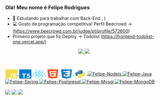 ### Olá! Meu nome é Felipe Rodrigues 
- 🔭 Estudando para trabalhar com Back-End ; )
- 💻 Gosto de programação competitiva! Perfil Beecrowd -> (https://www.beecrowd.com.br/judge/pt/profile/572600)
- Primeiro projeto que fiz Deploy -> Todolist (https://frontend-todolist-one.vercel.app/)

<div align="center">
  <a href="https://github.com/feliperodsdev">
  <img height="180em" src="https://github-readme-stats.vercel.app/api?username=feliperodsdev&show_icons=true&theme=dark&include_all_commits=true&count_private=true"/>
  <img height="180em" src="https://github-readme-stats.vercel.app/api/top-langs/?username=feliperodsdev&layout=compact&langs_count=7&theme=dark"/>
    </div>
  
  ## 
  
  <div style="display: inline_block"><br>
  <img align="center" alt="Felipe-Js" height="30" width="40" src="https://raw.githubusercontent.com/devicons/devicon/master/icons/javascript/javascript-plain.svg">
  <img align="center" alt="Felipe-Ts" height="30" width="40" src="https://raw.githubusercontent.com/devicons/devicon/master/icons/typescript/typescript-plain.svg">
  <img align="center" alt="Felipe-React" height="30" width="40" src="https://raw.githubusercontent.com/devicons/devicon/master/icons/react/react-original.svg">
  <img align="center" alt="Felipe-HTML" height="30" width="40" src="https://raw.githubusercontent.com/devicons/devicon/master/icons/html5/html5-original.svg">
  <img align="center" alt="Felipe-CSS" height="30" width="40" src="https://raw.githubusercontent.com/devicons/devicon/master/icons/css3/css3-original.svg">
  <img align="center" alt="Felipe-Python" height="30" width="40" src="https://raw.githubusercontent.com/devicons/devicon/master/icons/python/python-original.svg">
  <img align="center" alt="Felipe-Nodejs" height="30" width="40" src="https://cdn.jsdelivr.net/gh/devicons/devicon/icons/nodejs/nodejs-original.svg" />
  <img align="center" alt="Felipe-Java" height="40" width="60" src="https://cdn.jsdelivr.net/gh/devicons/devicon/icons/java/java-original-wordmark.svg" />
  <img align="center" alt="Felipe-Spring" height="30" width="40" src="https://cdn.jsdelivr.net/gh/devicons/devicon/icons/spring/spring-original.svg" />
    <img align="center" alt="Felipe-Postgresql" height="30" width="40" src="https://cdn.jsdelivr.net/gh/devicons/devicon/icons/postgresql/postgresql-original.svg">
        <img align="center" alt="Felipe-Mysql" height="50" width="60" src="https://cdn.jsdelivr.net/gh/devicons/devicon/icons/mysql/mysql-original-wordmark.svg">
            <img align="center" alt="Felipe-MongoDB" height="50" width="60" src="https://cdn.jsdelivr.net/gh/devicons/devicon/icons/mongodb/mongodb-original-wordmark.svg">
    <br>
</div>
  
  <div> 
    <br>
  <a href="https://www.instagram.com/itsfelipexd/" target="_blank"><img src="https://img.shields.io/badge/-Instagram-%23E4405F?style=for-the-badge&logo=instagram&logoColor=white" target="_blank"></a>
  <a href = "mailto:contactfeliperod@gmail.com"><img src="https://img.shields.io/badge/-Gmail-%23333?style=for-the-badge&logo=gmail&logoColor=white" target="_blank"></a>
  <a href="https://www.linkedin.com/in/feliperoddev/" target="_blank"><img src="https://img.shields.io/badge/-LinkedIn-%230077B5?style=for-the-badge&logo=linkedin&logoColor=white" target="_blank"></a> 
 <br>
 
</div>
